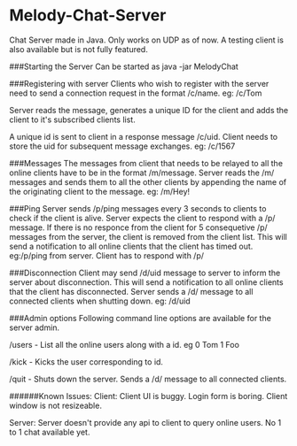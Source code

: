 # Melody-Chat-Server
Chat Server made in Java. Only works on UDP as of now.
A testing client is also available but is not fully featured.

###Starting the Server
Can be started as java -jar MelodyChat <port>

###Registering with server
Clients who wish to register with  the server need to  send a connection request in the format
/c/name.   eg: /c/Tom

Server reads the message, generates a unique ID for the client and adds the client to it's subscribed clients list.

A unique id is sent to client in a response message /c/uid. Client needs to store the uid for subsequent message exchanges.
eg: /c/1567

###Messages
The messages from client that needs to be relayed to all the online clients have to be in the format /m/message.
Server reads the /m/ messages and sends them to all the other clients by appending the name of the originating client
to the message.
eg: /m/Hey!

###Ping
Server sends /p/ping messages every 3 seconds to clients to check if the client is alive. Server expects the client to
respond with a /p/ message. If there is no responce from the client for 5 consequetive /p/ messages from the server, the client 
is removed from the client list. This will send a notification to all online clients that the client has timed out.
eg:/p/ping from server. Client has to respond with /p/

###Disconnection
Client may send /d/uid message to server to inform the server about disconnection. This will send a notification to all online
clients that the client has disconnected. Server sends a /d/ message to all connected clients when shutting down.
eg: /d/uid

###Admin options
Following command line options are available for the server admin. 

/users - List all the online users along with a id.  eg 0 Tom  1 Foo

/kick <id> - Kicks the user corresponding to id.

/quit - Shuts down the server. Sends a /d/ message to all connected clients.



######Known Issues:
Client:
Client UI is buggy. Login form is boring. Client window is not resizeable. 

Server:
Server doesn't provide any api to client to query online users. No 1 to 1 chat available yet.





